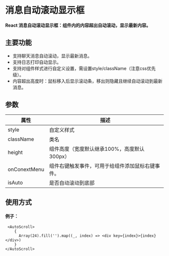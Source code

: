 # 消息自动滚动显示框

**React 消息自动滚动显示框：组件内的内容超出自动滚动，显示最新内容。**

## 主要功能

- 支持聊天消息自动滚动，显示最新消息。
- 支持日志打印自动显示。
- 支持对组件样式进行自定义设置，需设置style/className（注意css优先级）。
- 内容超出高度时：鼠标移入后显示滚动条，移出则隐藏且继续自动滚动到最新消息。

## 参数

| 属性         | 描述                                             |
| ------------ | ------------------------------------------------ |
| style        | 自定义样式                                       |
| className    | 类名                                             |
| height       | 组件高度（宽度默认继承100%，高度默认300px）                     |
| onConextMenu | 组件右键触发事件，可用于给组件添加鼠标右键事件。 |
| isAuto       | 是否自动滚动到底部                               |
## 使用方式

#### 例子：

```tsx
 <AutoScroll>
    {
      Array(24).fill('').map((_, index) => <div key={index}>{index}</div>)
    }
</AutoScroll>
```
